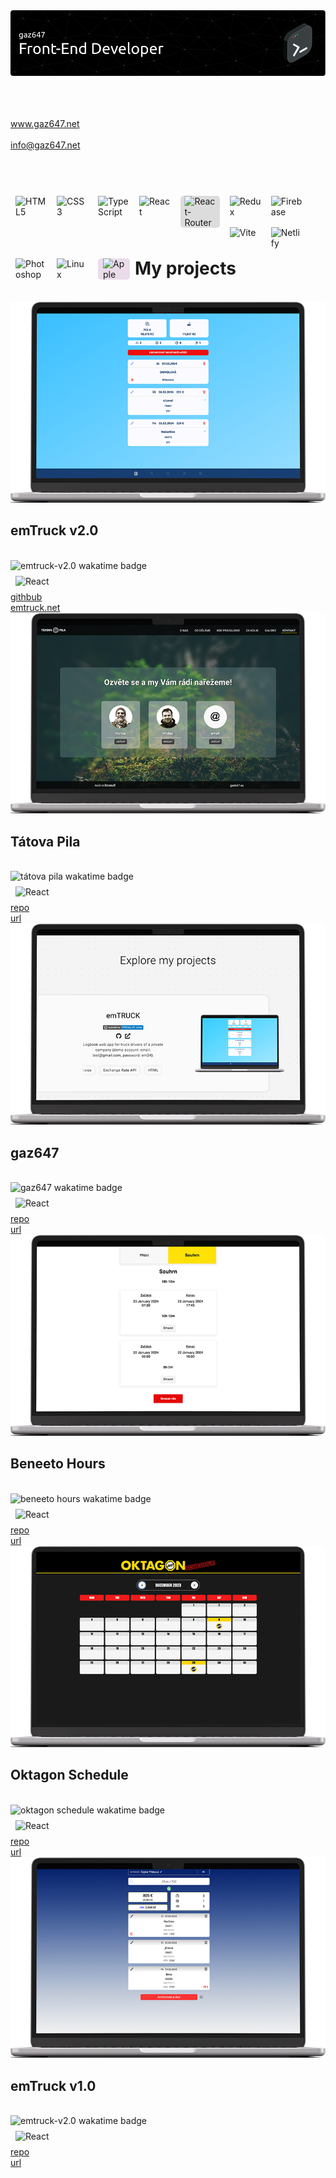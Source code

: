 <img src="src/images/github-header-image.png">
<br>
<br>
<br>
<br>

<a href="https://gaz647.net/">www.gaz647.net</a>
<br>
<br>
<a href="mailto:info@gaz647.net?subject=Message%20via%20profile%20on%20Github">info@gaz647.net</a>
<br>
<br>
<br>
<br>

<img align="left" alt="HTML5" width="50px" style="margin: .5rem" src="https://cdn.jsdelivr.net/gh/devicons/devicon@latest/icons/html5/html5-original.svg" />
<img align="left" alt="CSS3" width="50px" style="margin: .5rem" src="https://cdn.jsdelivr.net/gh/devicons/devicon@latest/icons/css3/css3-original.svg" />
<img align="left" alt="TypeScript" width="50px" style="margin: .5rem" src="https://cdn.jsdelivr.net/gh/devicons/devicon@latest/icons/typescript/typescript-original.svg" />
<img align="left" alt="React" width="50px" style="margin: .5rem" src="https://cdn.jsdelivr.net/gh/devicons/devicon@latest/icons/react/react-original.svg" />
<img align="left" alt="React-Router" width="50px" style="margin: .5rem; background-color: rgb(220, 220, 220); border-radius: 5px; padding: 0 .4rem" src="https://cdn.jsdelivr.net/gh/devicons/devicon@latest/icons/reactrouter/reactrouter-original.svg" />
<img align="left" alt="Redux" width="50px" style="margin: .5rem" src="https://cdn.jsdelivr.net/gh/devicons/devicon@latest/icons/redux/redux-original.svg" />
<img align="left" alt="Firebase" width="50px" style="margin: .5rem" src="https://cdn.jsdelivr.net/gh/devicons/devicon@latest/icons/firebase/firebase-original.svg" />
<img align="left" alt="Vite" width="50px" style="margin: .5rem" src="https://cdn.jsdelivr.net/gh/devicons/devicon@latest/icons/vitejs/vitejs-original.svg" />
<img align="left" alt="Netlify" width="50px" style="margin: .5rem" src="https://cdn.jsdelivr.net/gh/devicons/devicon@latest/icons/netlify/netlify-original.svg" />
<img align="left" alt="Photoshop" width="50px" style="margin: .5rem" src="https://cdn.jsdelivr.net/gh/devicons/devicon@latest/icons/photoshop/photoshop-original.svg" />
<img align="left" alt="Linux" width="50px" style="margin: .5rem" src="https://cdn.jsdelivr.net/gh/devicons/devicon@latest/icons/linux/linux-original.svg" />
<img align="left" alt="Apple" width="35px" style="margin: .5rem; background-color: rgb(234, 220, 234); border-radius: 5px; padding: 0 .5rem" src="https://cdn.jsdelivr.net/gh/devicons/devicon@latest/icons/apple/apple-original.svg" />

<br>
<br>
<br>
<br>

# My projects

<br>

<img alt="emtruck-v2.0" src="src/images/mockup-emtruck-v2.0-w-800-px.png" />
<br>

## emTruck v2.0

<br>
<img alt="emtruck-v2.0 wakatime badge" src="https://wakatime.com/badge/user/0042881c-6061-4165-a38d-5958bd6d02bc/project/1a883016-572f-4180-8581-73d1b8c50428.svg"/>
<br>
<img alt="React" width="25px" style="margin: .5rem" src="https://cdn.jsdelivr.net/gh/devicons/devicon@latest/icons/react/react-original.svg" />
<br>
<a href="https://github.com/gaz647/emTRUCK" target="_blank">githbub</a>
<br>
<a href="https://emtruck.net/" target="_blank">emtruck.net</a>

<img alt="tátova pila" src="src/images/mockup-tatova-pila-w-800-px.png" />
<br>

## Tátova Pila

<br>
<img alt="tátova pila wakatime badge" src="https://wakatime.com/badge/user/0042881c-6061-4165-a38d-5958bd6d02bc/project/018c1b57-9fb4-4879-8e56-75f570716b1f.svg"/>
<br>
<img alt="React" width="25px" style="margin: .5rem" src="https://cdn.jsdelivr.net/gh/devicons/devicon@latest/icons/react/react-original.svg" />
<br>
<a href="https://github.com/gaz647/tatova-pila_ts" target="_blank">repo</a>
<br>
<a href="https://tatovapila.cz/" target="_blank">url</a>

<img alt="gaz647" src="src/images/mockup-gaz647-w-800-px.png" />
<br>

## gaz647

<br>
<img alt="gaz647 wakatime badge" src="https://wakatime.com/badge/user/0042881c-6061-4165-a38d-5958bd6d02bc/project/018cf290-0b79-4c55-bc8a-0d1a7a4b578c.svg"/>
<br>
<img alt="React" width="25px" style="margin: .5rem" src="https://cdn.jsdelivr.net/gh/devicons/devicon@latest/icons/react/react-original.svg" />
<br>
<a href="https://github.com/gaz647/gaz647" target="_blank">repo</a>
<br>
<a href="https://gaz647.net/" target="_blank">url</a>
<br>

<img alt="beneeto hours" src="src/images/mockup-beneeto-hours-w-800-px.png" />
<br>

## Beneeto Hours

<br>
<img alt="beneeto hours wakatime badge" src="https://wakatime.com/badge/user/0042881c-6061-4165-a38d-5958bd6d02bc/project/bf2c22ad-f6b8-4f77-b86d-e9a72a65905b.svg"/>
<br>
<img alt="React" width="25px" style="margin: .5rem" src="https://cdn.jsdelivr.net/gh/devicons/devicon@latest/icons/react/react-original.svg" />
<br>
<a href="https://github.com/gaz647/beneeto-hours_ts" target="_blank">repo</a>
<br>
<a href="https://beneeto-hours.netlify.app" target="_blank">url</a>
<br>

<img alt="oktagon schedule" src="src/images/mockup-oktagon-schedule-w-800-px.png" />
<br>

## Oktagon Schedule

<br>
<img alt="oktagon schedule wakatime badge" src="https://wakatime.com/badge/user/0042881c-6061-4165-a38d-5958bd6d02bc/project/124c0e6a-9248-4c01-bf48-1c49b325afe3.svg"/>
<br>
<img alt="React" width="25px" style="margin: .5rem" src="https://cdn.jsdelivr.net/gh/devicons/devicon@latest/icons/react/react-original.svg" />
<br>
<a href="https://github.com/gaz647/oktagon-schedule-ts" target="_blank">repo</a>
<br>
<a href="https://fancy-narwhal-e5080d.netlify.app/" target="_blank">url</a>
<br>

<img alt="emtruck-v2.0" src="src/images/mockup-emtruck-v1.0-w-800-px.png" />
<br>

## emTruck v1.0

<br>
<img alt="emtruck-v2.0 wakatime badge" src="https://wakatime.com/badge/user/0042881c-6061-4165-a38d-5958bd6d02bc/project/925b101f-155e-4ecb-ada0-5c21ec73df5e.svg"/>
<br>
<img alt="React" width="25px" style="margin: .5rem" src="https://cdn.jsdelivr.net/gh/devicons/devicon@latest/icons/react/react-original.svg" />
<br>
<a href="https://github.com/gaz647/emTRUCK_VUE" target="_blank">repo</a>
<br>
<a href="https://emtruck-v1.netlify.app/" target="_blank">url</a>
